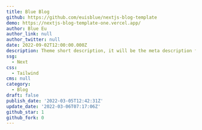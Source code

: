 ```yaml
---
title: Blue Blog
github: https://github.com/euisblue/nextjs-blog-template
demo: https://nextjs-blog-template-one.vercel.app/
author: Blue Eu
author_link: null
author_twitter: null
date: 2022-09-02T12:00:00.000Z
description: Theme short description, it will be the meta description for the theme also.
ssg:
  - Next
css:
  - Tailwind
cms: null
category:
  - Blog
draft: false
publish_date: '2022-03-05T12:42:31Z'
update_date: '2022-03-06T07:17:06Z'
github_star: 1
github_fork: 0
---
```



